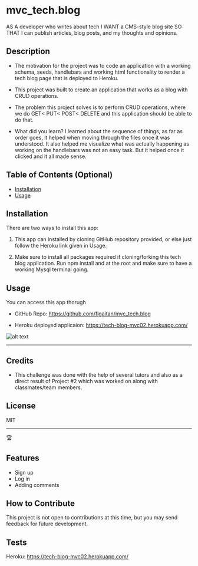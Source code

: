 # mvc_tech.blog

AS A developer who writes about tech
I WANT a CMS-style blog site
SO THAT I can publish articles, blog posts, and my thoughts and opinions.


## Description

- The motivation for the project was to code an application with a working schema, seeds, handlebars and working html functionality to render a tech blog page that is deployed to Heroku.

- This project was built to create an application that works as a blog with CRUD operations.

- The problem this project solves is to perform CRUD operations, where we do GET< PUT< POST< DELETE and this application should be able to do that.

- What did you learn?
I learned about the sequence of things, as far as order goes, it helped when moving through the files once it was understood. It also helped me visualize what was actually happening as working on the handlebars was not an easy task. But it helped once it clicked and it all made sense.

## Table of Contents (Optional)

- [Installation](#installation)
- [Usage](#usage)


## Installation
There are two ways to install this app:
1. This app can installed by cloning GitHub repository provided, or else just follow the Heroku link given in Usage.

2. Make sure to install all packages required if cloning/forking this tech blog application. Run npm install and at the root and make sure to have a working Mysql terminal going.

## Usage

You can access this app thorugh

- GitHub Repo: 
https://github.com/flgaitan/mvc_tech.blog

- Heroku deployed applicaion:
https://tech-blog-mvc02.herokuapp.com/



![alt text](./public/img/tech.blog%20Screenshot.png)

---
## Credits
- This challenge was done with the help of several tutors
and also as a direct result of Project #2 which was worked on along with classmates/team members.



## License
MIT

---

🏆 
## Features
- Sign up
- Log in 
- Adding comments

## How to Contribute
This project is not open to contributions at this time, but you may send feedback for future development.

## Tests
Heroku: https://tech-blog-mvc02.herokuapp.com/


